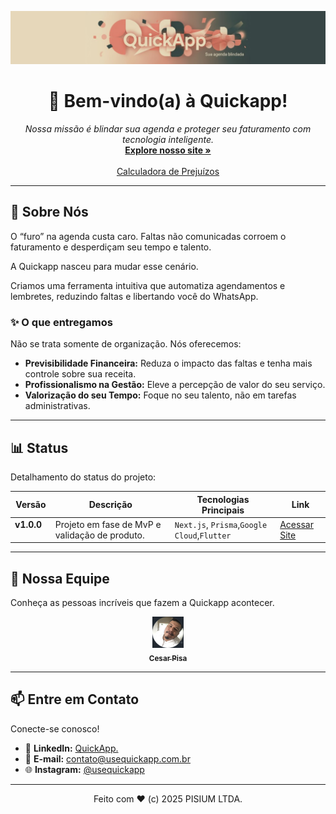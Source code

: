 <p align="center">
  <img src="https://github.com/pisium/.github/blob/main/profile/assets/banner.jpeg?raw=true" alt="banner" width="1080"/>
</p>

<p></p>
<h1 align="center">👋 Bem-vindo(a) à Quickapp!</h1> 

<p align="center">
  <em>Nossa missão é blindar sua agenda e proteger seu faturamento com tecnologia inteligente.</em>
  <br/>
  <a href="https://usequickapp.com.br"><strong>Explore nosso site »</strong></a>
  <br/>
  <br/>
  <a href="https://usequickapp.com.br/calculate">Calculadora de Prejuízos</a>
</p>

---

## 🚀 Sobre Nós

O “furo” na agenda custa caro. Faltas não comunicadas corroem o faturamento e desperdiçam seu tempo e talento.

A Quickapp nasceu para mudar esse cenário.

Criamos uma ferramenta intuitiva que automatiza agendamentos e lembretes, reduzindo faltas e libertando você do WhatsApp.

### ✨ O que entregamos

Não se trata somente de organização. Nós oferecemos:

* **Previsibilidade Financeira:** Reduza o impacto das faltas e tenha mais controle sobre sua receita.
* **Profissionalismo na Gestão:** Eleve a percepção de valor do seu serviço.
* **Valorização do seu Tempo:** Foque no seu talento, não em tarefas administrativas.

---

## 📊 Status

Detalhamento do status do projeto:

| Versão | Descrição | Tecnologias Principais | Link |
|---------------|---------------------------------------------------|----------------------------------------------|--------------------------------------------|
| **v1.0.0**    | Projeto em fase de MvP e validação de produto.    | `Next.js`, `Prisma`,`Google Cloud`,`Flutter` | [Acessar Site](https://usequickapp.com.br) |

---

## 👥 Nossa Equipe

Conheça as pessoas incríveis que fazem a Quickapp acontecer.

<p align="center">
  <a href="https://github.com/engPisa">
    <img src="https://github.com/pisium/.github/blob/main/profile/assets/profile-picture.png?raw=true" width="50" alt="Cesar Pisa"/>
    <br />
    <sub><b>Cesar Pisa</b></sub>
  </a>
</p>

---

## 📫 Entre em Contato

Conecte-se conosco!

* 💼 **LinkedIn:** [QuickApp.](https://www.linkedin.com/company/usequickapp)
* 📧 **E-mail:** [contato@usequickapp.com.br](mailto:contato@usequickapp.com.br)
* 🌐 **Instagram:** [@usequickapp](https://www.instagram.com/usequickapp)

---
<p align="center">
  Feito com ❤️ (c) 2025 PISIUM LTDA.
</p>
